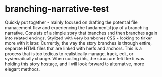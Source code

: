 # branching-narrative-test

Quickly put together - mainly focused on drafting the potential file management flow and experiencing the fundamental joy of a branching narrative.
Consists of a simple story that branches and then branches again into related endings. Stylized with very barebones CSS - looking to tinker more with it later.
Currently, the way the story branches is through entire, separate HTML files that are linked with hrefs and anchors. This is a process that is too tedious to realistically manage, track, edit, or systematically change. When coding this, the structure felt like it was holding this story hostage, and I will look forward to alternative, more elegant methods.
